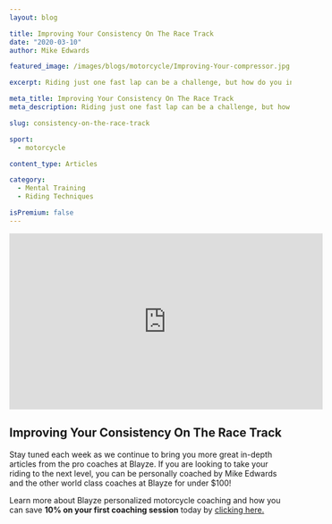 ```yaml
---
layout: blog

title: Improving Your Consistency On The Race Track
date: "2020-03-10"
author: Mike Edwards

featured_image: /images/blogs/motorcycle/Improving-Your-compressor.jpg

excerpt: Riding just one fast lap can be a challenge, but how do you increase your consistency to be fast lap after lap on the race track?  Here Blayze pro motorcycle racing coach, Mike Edwards, shows you the importance of consistency and how tiny changes have big effects on your lap times.

meta_title: Improving Your Consistency On The Race Track
meta_description: Riding just one fast lap can be a challenge, but how do you increase your consistency to be fast lap after lap on the race track?  Here Blayze pro motorcycle racing coach, Mike Edwards, shows you the importance of consistency and how tiny changes have big effects on your lap times.

slug: consistency-on-the-race-track

sport:
  - motorcycle

content_type: Articles

category:
  - Mental Training
  - Riding Techniques

isPremium: false
---
```


<iframe title="Blog iFrame" id="videoIframe" width="560" height="315" src="https://www.youtube.com/embed/Rv06LmBwhxw" frameborder="0" allow="accelerometer; autoplay; encrypted-media; gyroscope; picture-in-picture" allowfullscreen></iframe>

## Improving Your Consistency On The Race Track

Stay tuned each week as we continue to bring you more great in-depth articles from the pro coaches at Blayze. If you are looking to take your riding to the next level, you can be personally coached by Mike Edwards and the other world class coaches at Blayze for under \$100!

Learn more about Blayze personalized motorcycle coaching and how you can save **10% on your first coaching session** today by [clicking here.](/ip/lets-improve-today-motorcycle)
